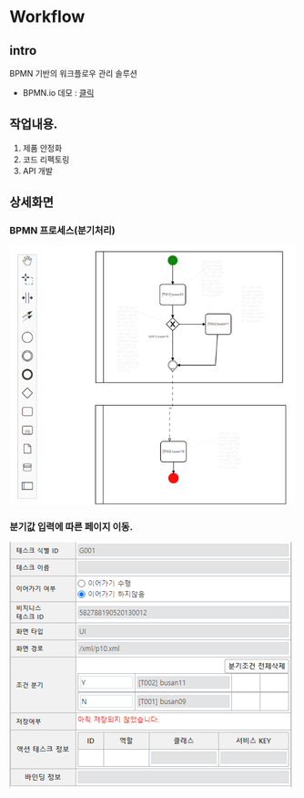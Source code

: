 # Workflow

## intro
BPMN 기반의 워크플로우 관리 솔루션  
- BPMN.io 데모 : [클릭](https://demo.bpmn.io/s/start)

## 작업내용.
1. 제품 안정화
2. 코드 리펙토링
3. API 개발


## 상세화면

### BPMN 프로세스(분기처리)
![](../resource/workflow/1.png)


### 분기값 입력에 따른 페이지 이동.
![](../resource/workflow/5.png)


